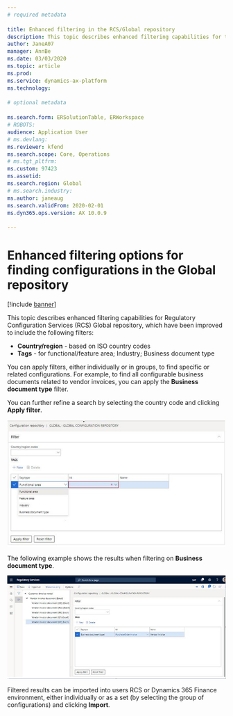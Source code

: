 ```yaml
---
# required metadata

title: Enhanced filtering in the RCS/Global repository
description: This topic describes enhanced filtering capabilities for the RCS Global repository, which have been improved to include the additional filters.
author: JaneA07      
manager: AnnBe
ms.date: 03/03/2020
ms.topic: article
ms.prod: 
ms.service: dynamics-ax-platform
ms.technology: 

# optional metadata

ms.search.form: ERSolutionTable, ERWorkspace
# ROBOTS: 
audience: Application User
# ms.devlang: 
ms.reviewer: kfend
ms.search.scope: Core, Operations
# ms.tgt_pltfrm: 
ms.custom: 97423
ms.assetid: 
ms.search.region: Global
# ms.search.industry: 
ms.author: janeaug
ms.search.validFrom: 2020-02-01
ms.dyn365.ops.version: AX 10.0.9

---
```


# Enhanced filtering options for finding configurations in the Global repository

[!include [banner](../includes/banner.md)]

This topic describes enhanced filtering capabilities for Regulatory Configuration Services (RCS) Global repository, which have been improved to include the following filters: 
- **Country/region** - based on ISO country codes  
- **Tags** - for functional/feature area; Industry; Business document type 

You can apply filters, either individually or in groups, to find specific or related configurations. For example, to find all configurable business documents related to vendor invoices, you can apply the **Business document type** filter. 

You can further refine a search by selecting the country code and clicking **Apply filter**.  

[![Filter section for Global repository](media/rcs-enhanced-filter-section.JPG)](./media/rcs-enhanced-filter-section.JPG) 

The following example shows the results when filtering on **Business document type**. 

[![Applied filter and Import for business document type](media/rcs-enhanced-filtering-applied.JPG)](./media/rcs-enhanced-filtering-applied.JPG) 

Filtered results can be imported into users RCS or Dynamics 365 Finance environment, either individually or as a set (by selecting the group of configurations) and clicking **Import**.






